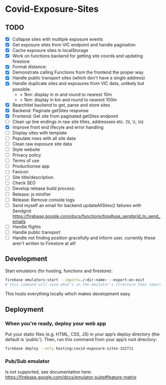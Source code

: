 # Covid-Exposure-Sites

## TODO

- [x] Collapse sites with multiple exposure events
- [x] Get exposure sites from VIC endpoint and handle pagination
- [x] Cache exposure sites in localStorage
- [x] Work on functions backend for getting site coords and updating firestore
- [x] Format distance:
- [x] Demonstrate calling Functions from the frontend the proper way
- [x] Handle public transport sites (which don't have a single address)
- [x] Handle duplicate sites and exposures from VIC data, unlikely but possible.
  - < 1km: display in m and round to nearest 10m
  - \> 1km: display in km and round to nearest 100m
- [x] Rearchitet backend to get, parse and store sites
- [x] Backend: Paginate getSites response
- [x] Frontend: Get site from paginated getSites endpoint
- [ ] Clean up line endings in raw site titles, addressses etc. (\t, \r, \n)
- [x] Improve front end lifecyle and error handling
- [ ] Display sites with template
- [ ] Populate rows with all site data
- [ ] Clean raw exposure site data
- [ ] Style website
- [ ] Privacy policy
- [ ] Terms of use
- [ ] Productionise app
- [ ] Favicon
- [ ] Site title/description
- [ ] Check SEO
- [ ] Develop release build process:
- [ ] Release: js minifier
- [ ] Release: Remove console logs
- [ ] Send myself an email for backend updateAllSites() failures with Sendgrid https://firebase.google.com/docs/functions/tips#use_sendgrid_to_send_emails
- [ ] Handle flights
- [ ] Handle public transport
- [ ] Handle not finding position gracefully and inform user, currently these aren't wriiten to Firestore at all!

## Development

Start emulators (for hosting, functions and firestore):

```bash
firebase emulators:start --import=./<dir-name> --export-on-exit
# this command will save what's in the emulator's firestore then import it when it starts again
```

This hosts everything locally which makes development easy.

## Deployment

### When you're ready, deploy your web app

Put your static files (e.g. HTML, CSS, JS) in your app’s deploy directory (the default is 'public'). Then, run this command from your app’s root directory:

```bash
firebase deploy --only hosting:covid-exposure-sites-322711
```

### Pub/Sub emulator

Is not supported, see documentation here: <https://firebase.google.com/docs/emulator-suite#feature-matrix>
